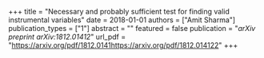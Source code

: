 +++
title = "Necessary and probably sufficient test for finding valid instrumental variables"
date = 2018-01-01
authors = ["Amit Sharma"]
publication_types = ["1"]
abstract = ""
featured = false
publication = "*arXiv preprint arXiv:1812.01412*"
url_pdf = "https://arxiv.org/pdf/1812.0141https://arxiv.org/pdf/1812.014122"
+++


